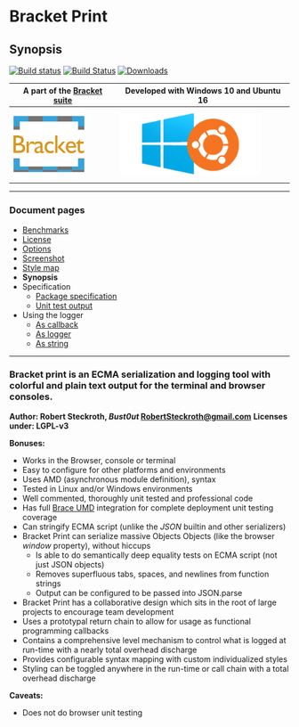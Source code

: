 # Bracket Print
## Synopsis

[![Build status](https://ci.appveyor.com/api/projects/status/ubnsgah9goq3ryfu/branch/master?svg=true)](https://ci.appveyor.com/project/restarian/bracket-print/branch/master) [![Build Status](https://travis-ci.org/restarian/bracket_print.svg?branch=master)](https://travis-ci.org/restarian/bracket_print) [![Downloads](https://img.shields.io/npm/dm/bracket_print.svg?svg=true)](https://npmjs.org/package/bracket_print)

| A part of the [Bracket suite](https://github.com/restarian/restarian/blob/master/bracket/README.md)| Developed with Windows 10 and Ubuntu 16 
| ---- | ----
| ![Bracket](https://raw.githubusercontent.com/restarian/restarian/master/bracket/doc/image/bracket_logo_small.png) | [![Ubuntu on Windows](https://raw.githubusercontent.com/restarian/restarian/master/doc/image/ubuntu_windows_logo.png)](https://github.com/Microsoft/BashOnWindows) | 

---
### Document pages
* [Benchmarks](https://github.com/restarian/bracket_print/blob/master/docs/benchmarks.md)
* [License](https://github.com/restarian/bracket_print/blob/master/docs/license.md)
* [Options](https://github.com/restarian/bracket_print/blob/master/docs/options.md)
* [Screenshot](https://github.com/restarian/bracket_print/blob/master/docs/screenshot.md)
* [Style map](https://github.com/restarian/bracket_print/blob/master/docs/style_map.md)
* **Synopsis**
* Specification
  * [Package specification](https://github.com/restarian/bracket_print/blob/master/docs/specification/package_specification.md)
  * [Unit test output](https://github.com/restarian/bracket_print/blob/master/docs/specification/unit_test_output.md)
* Using the logger
  * [As callback](https://github.com/restarian/bracket_print/blob/master/docs/using_the_logger/as_callback.md)
  * [As logger](https://github.com/restarian/bracket_print/blob/master/docs/using_the_logger/as_logger.md)
  * [As string](https://github.com/restarian/bracket_print/blob/master/docs/using_the_logger/as_string.md)

---

### Bracket print is an ECMA serialization and logging tool with colorful and plain text output for the terminal and browser consoles.

**Author: Robert Steckroth, *Bust0ut* [<RobertSteckroth@gmail.com>](mailto:robertsteckroth@gmail.com)**
**Licenses under: LGPL-v3**

**Bonuses:**
* Works in the Browser, console or terminal
* Easy to configure for other platforms and environments
* Uses AMD (asynchronous module definition), syntax
* Tested in Linux and/or Windows environments
* Well commented, thoroughly unit tested and professional code
* Has full [Brace UMD](https://npmjs.org/packages/brace_umd) integration for complete deployment unit testing coverage
* Can stringify ECMA script (unlike the *JSON* builtin and other serializers)
* Bracket Print can serialize massive Objects Objects (like the browser *window* property), without hiccups
	* Is able to do semantically deep equality tests on ECMA script (not just JSON objects)
	* Removes superfluous tabs, spaces, and newlines from function strings
	* Output can be configured to be passed into JSON.parse 
* Bracket Print has a collaborative design which sits in the root of large projects to encourage team development
* Uses a prototypal return chain to allow for usage as functional programming callbacks
* Contains a comprehensive level mechanism to control what is logged at run-time with a nearly total overhead discharge
* Provides configurable syntax mapping with custom individualized styles
* Styling can be toggled anywhere in the run-time or call chain with a total overhead discharge

**Caveats:**
* Does not do browser unit testing




